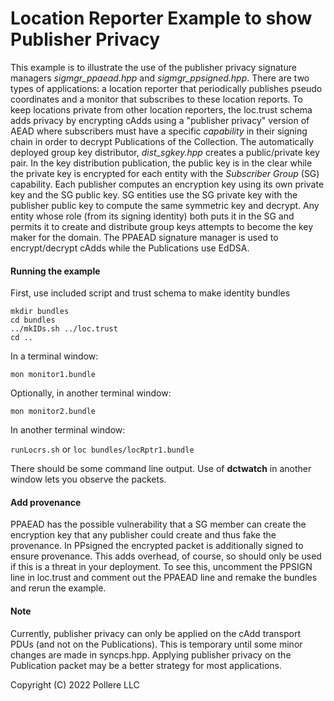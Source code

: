 # Location Reporter Example to show Publisher Privacy

This example is to illustrate the use of the publisher privacy signature managers *sigmgr_ppaead.hpp* and *sigmgr_ppsigned.hpp*. There are two types of applications: a location reporter that periodically publishes pseudo coordinates and a monitor that subscribes to these location reports. To keep locations private from other location reporters, the loc.trust schema adds privacy by encrypting cAdds using a "publisher privacy" version of AEAD where subscribers must have a specific *capability* in their signing chain in order to decrypt Publications of the Collection. The automatically deployed group key distributor, *dist_sgkey.hpp* creates a public/private key pair. In the key distribution publication, the public key is in the clear while the private key is encrypted for each entity with the *Subscriber Group* (SG) capability. Each publisher computes an encryption key using its own private key and the SG public key. SG entities use the SG private key with the publisher public key to compute the same symmetric key and decrypt.  Any entity whose role (from its signing identity) both puts it in the SG and permits it to create and distribute group keys attempts to become the key maker for the domain. The PPAEAD signature manager is used to encrypt/decrypt cAdds while the Publications use EdDSA.

#### Running the example

First, use included script and trust schema to make identity bundles

```
mkdir bundles
cd bundles
../mkIDs.sh ../loc.trust
cd ..
```

In a terminal window:

`mon monitor1.bundle`

Optionally, in another terminal window:

`mon monitor2.bundle`

In another terminal window:

`runLocrs.sh` or `loc bundles/locRptr1.bundle`

There should be some command line output. Use of **dctwatch** in another window lets you observe the packets.

#### Add provenance

PPAEAD has the possible vulnerability that a SG member can create the encryption key that any publisher could create and thus fake the provenance. In PPsigned the encrypted packet is additionally signed to ensure provenance. This adds overhead, of course, so should only be used if this is a threat in your deployment. To see this, uncomment the PPSIGN line in loc.trust and comment out the PPAEAD line and remake the bundles and rerun the example.

#### Note

Currently, publisher privacy can only be applied on the cAdd transport PDUs (and not on the Publications). This is temporary until some minor changes are made in syncps.hpp. Applying publisher privacy on the Publication packet may be a better strategy for most applications.

Copyright (C) 2022 Pollere LLC
